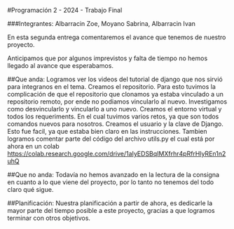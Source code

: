 #Programación 2 - 2024 - Trabajo Final

###Integrantes: Albarracin Zoe, Moyano Sabrina, Albarracin Ivan

En esta segunda entrega comentaremos el avance que tenemos de nuestro proyecto.

Anticipamos que por algunos imprevistos y falta de tiempo no hemos llegado al avance que esperabamos.

##Que anda: 
Logramos ver los videos del tutorial de django que nos sirvió para integranos en el tema.
Creamos el repositorio. Para esto tuvimos la complicación de que el repositorio que clonamos ya estaba vinculado a un repositorio remoto, por ende no podiamos vincularlo al nuevo. Investigamos como desvincularlo y vincularlo a uno nuevo.
Creamos el entorno virtual y todos los requeriments. En el cual tuvimos varios retos, ya que son todos comandos nuevos para nosotros.
Creamos el usuario y la clave de Django. Esto fue facil, ya que estaba bien claro en las instrucciones.
Tambien logramos comentar parte del código del archivo utils.py el cual está por ahora en un colab https://colab.research.google.com/drive/1aIyEDSBqIMXfrhr4pRfrHlyREn1n2uhQ

##Que no anda:
Todavía no hemos avanzado en la lectura de la consigna en cuanto a lo que viene del proyecto, por lo tanto no tenemos del todo claro qué sigue.

##Planificación:
Nuestra planificación a partir de ahora, es dedicarle la mayor parte del tiempo posible a este proyecto, gracias a que logramos terminar con otros objetivos.